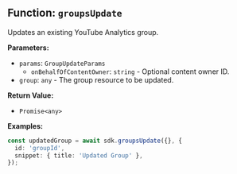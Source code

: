 ## Function: `groupsUpdate`

Updates an existing YouTube Analytics group.

**Parameters:**

- `params`: `GroupUpdateParams`
  - `onBehalfOfContentOwner`: `string` - Optional content owner ID.
- `group`: `any` - The group resource to be updated.

**Return Value:**

- `Promise<any>`

**Examples:**

```typescript
const updatedGroup = await sdk.groupsUpdate({}, {
  id: 'groupId',
  snippet: { title: 'Updated Group' },
});
```